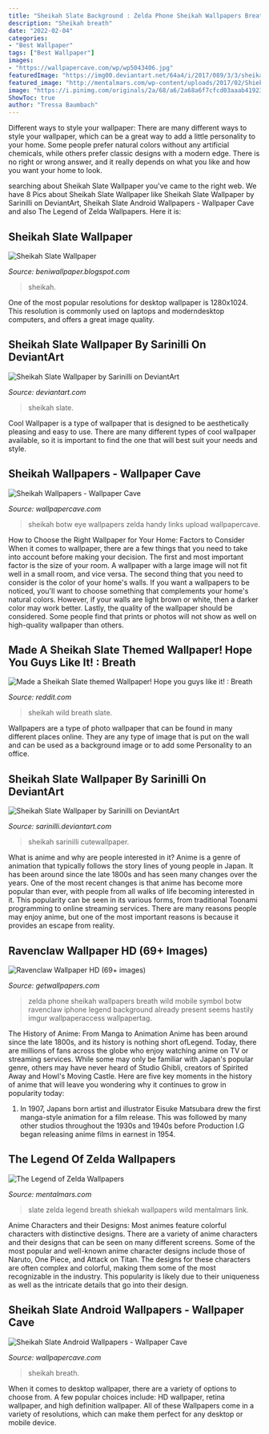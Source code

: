 ```yaml
---
title: "Sheikah Slate Background : Zelda Phone Sheikah Wallpapers Breath Wild Mobile Symbol Botw Ravenclaw Iphone Legend Background Already Present Seems Hastily Imgur Wallpaperaccess Wallpapertag"
description: "Sheikah breath"
date: "2022-02-04"
categories:
- "Best Wallpaper"
tags: ["Best Wallpaper"]
images:
- "https://wallpapercave.com/wp/wp5043406.jpg"
featuredImage: "https://img00.deviantart.net/64a4/i/2017/089/3/3/sheikah_slate_wallpaper_by_sarinilli-db40763.png"
featured_image: "http://mentalmars.com/wp-content/uploads/2017/02/Shiekah_Slate_Wallpaper_-_Preview-800x450.jpg"
image: "https://i.pinimg.com/originals/2a/68/a6/2a68a6f7cfcd03aaab4192330a2ecdcb.jpg"
ShowToc: true
author: "Tressa Baumbach"
---
```



Different ways to style your wallpaper:
There are many different ways to style your wallpaper, which can be a great way to add a little personality to your home. Some people prefer natural colors without any artificial chemicals, while others prefer classic designs with a modern edge. There is no right or wrong answer, and it really depends on what you like and how you want your home to look.

	

		
searching about Sheikah Slate Wallpaper you've came to the right web. We have 8 Pics about Sheikah Slate Wallpaper like Sheikah Slate Wallpaper by Sarinilli on DeviantArt, Sheikah Slate Android Wallpapers - Wallpaper Cave and also The Legend of Zelda Wallpapers. Here it is:
		
    
## Sheikah Slate Wallpaper

<img loading=lazy src="https://i.pinimg.com/originals/2a/68/a6/2a68a6f7cfcd03aaab4192330a2ecdcb.jpg" onerror="this.onerror=null;this.src='https://tse3.mm.bing.net/th?id=OIP.9idtZGQ8g6s-XySV8NGS5gHaHa&amp;pid=15.1';" alt="Sheikah Slate Wallpaper">

_Source: beniwallpaper.blogspot.com_

>sheikah. 

	

One of the most popular resolutions for desktop wallpaper is 1280x1024. This resolution is commonly used on laptops and moderndesktop computers, and offers a great image quality.

    
## Sheikah Slate Wallpaper By Sarinilli On DeviantArt

<img loading=lazy src="https://images-wixmp-ed30a86b8c4ca887773594c2.wixmp.com/intermediary/f/aa1fb637-d360-4231-8774-25bc11abe589/db40763-1199186f-14be-4c13-999e-21625c32368b.png/v1/fill/w_1024,h_576,q_80,strp/sheikah_slate_wallpaper_by_sarinilli_db40763-fullview.jpg" onerror="this.onerror=null;this.src='https://tse1.mm.bing.net/th?id=OIP.U3YrbYfhpb8l2ceGx-8EuwHaEK&amp;pid=15.1';" alt="Sheikah Slate Wallpaper by Sarinilli on DeviantArt">

_Source: deviantart.com_

>sheikah slate. 

	

Cool Wallpaper is a type of wallpaper that is designed to be aesthetically pleasing and easy to use. There are many different types of cool wallpaper available, so it is important to find the one that will best suit your needs and style.

    
## Sheikah Wallpapers - Wallpaper Cave

<img loading=lazy src="https://wallpapercave.com/wp/wp2354154.jpg" onerror="this.onerror=null;this.src='https://tse4.mm.bing.net/th?id=OIP.N20bp_DR5NS5_tizLr0kEQHaGl&amp;pid=15.1';" alt="Sheikah Wallpapers - Wallpaper Cave">

_Source: wallpapercave.com_

>sheikah botw eye wallpapers zelda handy links upload wallpapercave. 

	

How to Choose the Right Wallpaper for Your Home: Factors to Consider
When it comes to wallpaper, there are a few things that you need to take into account before making your decision. The first and most important factor is the size of your room. A wallpaper with a large image will not fit well in a small room, and vice versa. 
The second thing that you need to consider is the color of your home's walls. If you want a wallpapers to be noticed, you'll want to choose something that complements your home's natural colors. However, if your walls are light brown or white, then a darker color may work better. 
Lastly, the quality of the wallpaper should be considered. Some people find that prints or photos will not show as well on high-quality wallpaper than others.

    
## Made A Sheikah Slate Themed Wallpaper! Hope You Guys Like It! : Breath

<img loading=lazy src="https://i.embed.ly/1/image?url=https%3A%2F%2Fi.imgur.com%2Fdqtlj2z.jpg%3Ffb&amp;key=b1e305db91cf4aa5a86b732cc9fffceb" onerror="this.onerror=null;this.src='https://tse4.mm.bing.net/th?id=OIP.Ptn2QfHb6ucD7L4P3UitSAHaD4&amp;pid=15.1';" alt="Made a Sheikah Slate themed Wallpaper! Hope you guys like it! : Breath">

_Source: reddit.com_

>sheikah wild breath slate. 

	



Wallpapers are a type of photo wallpaper that can be found in many different places online. They are any type of image that is put on the wall and can be used as a background image or to add some Personality to an office.

    
## Sheikah Slate Wallpaper By Sarinilli On DeviantArt

<img loading=lazy src="https://img00.deviantart.net/64a4/i/2017/089/3/3/sheikah_slate_wallpaper_by_sarinilli-db40763.png" onerror="this.onerror=null;this.src='https://tse3.mm.bing.net/th?id=OIP.k1ACeJm-P62nc4K18sKdpwHaEK&amp;pid=15.1';" alt="Sheikah Slate Wallpaper by Sarinilli on DeviantArt">

_Source: sarinilli.deviantart.com_

>sheikah sarinilli cutewallpaper. 

	

What is anime and why are people interested in it?
Anime is a genre of animation that typically follows the story lines of young people in Japan. It has been around since the late 1800s and has seen many changes over the years. One of the most recent changes is that anime has become more popular than ever, with people from all walks of life becoming interested in it. This popularity can be seen in its various forms, from traditional Toonami programming to online streaming services. There are many reasons people may enjoy anime, but one of the most important reasons is because it provides an escape from reality.

    
## Ravenclaw Wallpaper HD (69+ Images)

<img loading=lazy src="http://getwallpapers.com/wallpaper/full/b/7/8/40437.jpg" onerror="this.onerror=null;this.src='https://tse3.mm.bing.net/th?id=OIP.Q4HgVz0sY1CREpIfLUc-rwHaNK&amp;pid=15.1';" alt="Ravenclaw Wallpaper HD (69+ images)">

_Source: getwallpapers.com_

>zelda phone sheikah wallpapers breath wild mobile symbol botw ravenclaw iphone legend background already present seems hastily imgur wallpaperaccess wallpapertag. 

	

The History of Anime: From Manga to Animation
Anime has been around since the late 1800s, and its history is nothing short ofLegend. Today, there are millions of fans across the globe who enjoy watching anime on TV or streaming services. While some may only be familiar with Japan's popular genre, others may have never heard of Studio Ghibli, creators of Spirited Away and Howl's Moving Castle. Here are five key moments in the history of anime that will leave you wondering why it continues to grow in popularity today:
1) In 1907, Japans born artist and illustrator Eisuke Matsubara drew the first manga-style animation for a film release. This was followed by many other studios throughout the 1930s and 1940s before Production I.G began releasing anime films in earnest in 1954.

    
## The Legend Of Zelda Wallpapers

<img loading=lazy src="http://mentalmars.com/wp-content/uploads/2017/02/Shiekah_Slate_Wallpaper_-_Preview-800x450.jpg" onerror="this.onerror=null;this.src='https://tse2.mm.bing.net/th?id=OIP.JVhWYNmzDN-V_vyMydLgAgHaEK&amp;pid=15.1';" alt="The Legend of Zelda Wallpapers">

_Source: mentalmars.com_

>slate zelda legend breath shiekah wallpapers wild mentalmars link. 

	

Anime Characters and their Designs: Most animes feature colorful characters with distinctive designs.
There are a variety of anime characters and their designs that can be seen on many different screens. Some of the most popular and well-known anime character designs include those of Naruto, One Piece, and Attack on Titan. The designs for these characters are often complex and colorful, making them some of the most recognizable in the industry. This popularity is likely due to their uniqueness as well as the intricate details that go into their design.

    
## Sheikah Slate Android Wallpapers - Wallpaper Cave

<img loading=lazy src="https://wallpapercave.com/wp/wp5043406.jpg" onerror="this.onerror=null;this.src='https://tse3.mm.bing.net/th?id=OIP.QY2mdgXEBi9u6iVR2-oK6QHaNK&amp;pid=15.1';" alt="Sheikah Slate Android Wallpapers - Wallpaper Cave">

_Source: wallpapercave.com_

>sheikah breath. 

	

When it comes to desktop wallpaper, there are a variety of options to choose from. A few popular choices include: HD wallpaper, retina wallpaper, and high definition wallpaper. All of these Wallpapers come in a variety of resolutions, which can make them perfect for any desktop or mobile device. 

